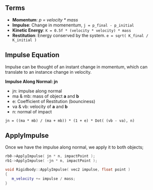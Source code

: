 ## Terms

- **Momentum**:  *p = velocity * mass*
- **Impulse**: Change in momenentum, `j = p_final - p_initial`
- **Kinetic Energy**: `K = 0.5f * (velocity * velocity) * mass`
- **Restitution**:  Energy conserved by the system.  `e = sqrt( K_final / K_initial )`


## Impulse Equation
Impulse can be thought of an instant change in momentum, which can translate to an 
instance change in velocity. 

**Impulse Along Normal: jn**
- jn: impulse along normal
- ma & mb: mass of object **a** and **b**
- e: Coefficient of Restitution (bounciness)
- va & vb: velocity of **a** and **b**
- n: normal of impact

`jn = ((ma * mb) / (ma + mb)) * (1 + e) * Dot( (vb - va), n)`

## ApplyImpulse

Once we have the impulse along normal, we apply it to both objects;

```cpp
rb0->ApplyImpulse( jn * n, impactPoint ); 
rb1->ApplyImpulse( -jn * n, impactPoint ); 
```

```cpp
void Rigidbody::ApplyImpulse( vec2 impulse, float point ) 
{
   m_velocity += impulse / mass; 
}